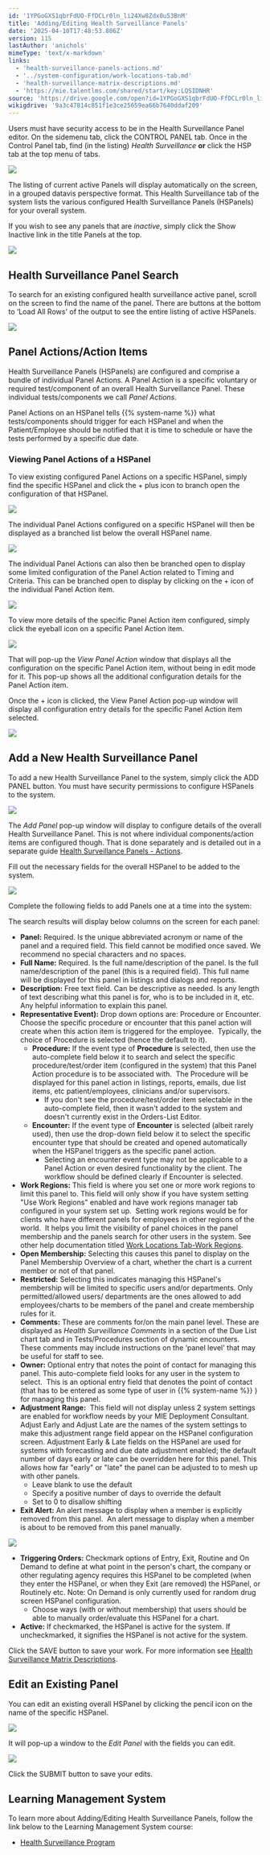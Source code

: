 ```yaml
---
id: '1YPGoGXS1qbrFdUO-FfDCLr0ln_li24Xw8Zdx0u53BnM'
title: 'Adding/Editing Health Surveillance Panels'
date: '2025-04-10T17:48:53.806Z'
version: 115
lastAuthor: 'anichols'
mimeType: 'text/x-markdown'
links:
  - 'health-surveillance-panels-actions.md'
  - '../system-configuration/work-locations-tab.md'
  - 'health-surveillance-matrix-descriptions.md'
  - 'https://mie.talentlms.com/shared/start/key:LQSIDNHR'
source: 'https://drive.google.com/open?id=1YPGoGXS1qbrFdUO-FfDCLr0ln_li24Xw8Zdx0u53BnM'
wikigdrive: '9a3c47814c851f1e3ce25659ea66b7640ddaf209'
---
```

Users must have security access to be in the Health Surveillance Panel editor. On the sidemenu tab, click the CONTROL PANEL tab. Once in the Control Panel tab, find (in the listing) *Health Surveillance* **or** click the HSP tab at the top menu of tabs.

![](../adding-editing-health-surveillance-panels.assets/6c77b977b4a93fd18bba1a84efbaf711.png)

The listing of current active Panels will display automatically on the screen, in a grouped datavis perspective format. This Health Surveillance tab of the system lists the various configured Health Surveillance Panels (HSPanels) for your overall system.

If you wish to see any panels that are *inactive*, simply click the Show Inactive link in the title Panels at the top.

![](../adding-editing-health-surveillance-panels.assets/491065e442fd5ab71a4387c21dbe05aa.png)

## Health Surveillance Panel Search

To search for an existing configured health surveillance active panel, scroll on the screen to find the name of the panel.  There are buttons at the bottom to ‘Load All Rows' of the output to see the entire listing of active HSPanels.

![](../adding-editing-health-surveillance-panels.assets/e166445dc3b85e708c2f8a5869c5beb8.png)

## Panel Actions/Action Items

Health Surveillance Panels (HSPanels) are configured and comprise a bundle of individual Panel Actions.  A Panel Action is a specific voluntary or required test/component of an overall Health Surveillance Panel.  These individual tests/components we call *Panel Actions*.

Panel Actions on an HSPanel tells {{% system-name %}} what tests/components should trigger for each HSPanel and when the Patient/Employee should be notified that it is time to schedule or have the tests performed by a specific due date.

### Viewing Panel Actions of a HSPanel

To view existing configured Panel Actions on a specific HSPanel, simply find the specific HSPanel and click the + plus icon to branch open the configuration of that HSPanel.

![](../adding-editing-health-surveillance-panels.assets/7fecb9e1e795f697b77ac316f5d1bcc4.png)

The individual Panel Actions configured on a specific HSPanel will then be displayed as a branched list below the overall HSPanel name.

![](../adding-editing-health-surveillance-panels.assets/068993b1041a54df4d498ce5fb4a2656.png)

The individual Panel Actions can also then be branched open to display some limited configuration of the Panel Action related to Timing and Criteria.  This can be branched open to display by clicking on the + icon of the individual Panel Action item.

![](../adding-editing-health-surveillance-panels.assets/6d74cefd88f9dc420fba4354ebe82d53.png)

To view more details of the specific Panel Action item configured, simply click the eyeball icon on a specific Panel Action item.

![](../adding-editing-health-surveillance-panels.assets/07afd4d44b5e20098a7e47246c66f32b.png)

That will pop-up the *View Panel Action* window that displays all the configuration on the specific Panel Action item, without being in edit mode for it.  This pop-up shows all the additional configuration details for the Panel Action item.

Once the + icon is clicked, the View Panel Action pop-up window will display all configuration entry details for the specific Panel Action item selected.

![](../adding-editing-health-surveillance-panels.assets/adbbc0836e1565b8eef8b88ec070f27a.png)

## Add a New Health Surveillance Panel

To add a new Health Surveillance Panel to the system, simply click the ADD PANEL button.  You must have security permissions to configure HSPanels to the system.

![](../adding-editing-health-surveillance-panels.assets/2329877afaf35a32e3223083c4c6495a.png)

The *Add Panel* pop-up window will display to configure details of the overall Health Surveillance Panel. This is not where individual components/action items are configured though.  That is done separately and is detailed out in a separate guide [Health Surveillance Panels - Actions](health-surveillance-panels-actions.md).

Fill out the necessary fields for the overall HSPanel to be added to the system.

![](../adding-editing-health-surveillance-panels.assets/34df7090052236a203a1417375f65187.png)

Complete the following fields to add Panels one at a time into the system:

The search results will display below columns on the screen for each panel:

* <strong>Panel:</strong> Required.  Is the unique abbreviated acronym or name of the panel and a required field. This field cannot be modified once saved. We recommend no special characters and no spaces.
* <strong>Full Name:</strong> Required.  Is the full name/description of the panel. Is the full name/description of the panel (this is a required field). This full name will be displayed for this panel in listings and dialogs and reports.
* <strong>Description:</strong> Free text field. Can be descriptive as needed.  Is any length of text describing what this panel is for, who is to be included in it, etc. Any helpful information to explain this panel.
* <strong>Representative Event</strong><strong>)</strong><strong>:</strong>  Drop down options are: Procedure or Encounter. Choose the specific procedure or encounter that this panel action will create when this action item is triggered for the employee.  Typically, the choice of Procedure is selected (hence the default to it).
    * <strong>Procedure:</strong> If the event type of <strong>Procedure</strong> is selected, then use the auto-complete field below it to search and select the specific procedure/test/order item (configured in the system) that this Panel Action procedure is to be associated with.  The Procedure will be displayed for this panel action in listings, reports, emails, due list items, etc patient/employees, clinicians and/or supervisors.
        * If you don't see the procedure/test/order item selectable in the auto-complete field, then it wasn't added to the system and doesn't currently exist in the Orders-List Editor.
    * <strong>Encounter:</strong> If the event type of <strong>Encounter</strong> is selected (albeit rarely used), then use the drop-down field below it to select the specific encounter type that should be created and opened automatically when the HSPanel triggers as the specific panel action.
        * Selecting an encounter event type may not be applicable to a Panel Action or even desired functionality by the client. The workflow should be defined clearly if Encounter is selected.
* <strong>Work Regions:</strong> This field is where you set one or more work regions to limit this panel to. This field will only show if you have system setting "Use Work Regions" enabled and have work regions manager tab configured in your system set up.  Setting work regions would be for clients who have different panels for employees in other regions of the world.  It helps you limit the visibility of panel choices in the panel membership and the panels search for other users in the system. See other help documentation titled [Work Locations Tab-Work Regions](../system-configuration/work-locations-tab.md).
* <strong>Open Membership:</strong> Selecting this causes this panel to display on the Panel Membership Overview of a chart, whether the chart is a current member or not of that panel.
* <strong>Restricted:</strong> Selecting this indicates managing this HSPanel's membership will be limited to specific users and/or departments. Only permitted/allowed users/ departments are the ones allowed to add employees/charts to be members of the panel and create membership rules for it.
* <strong>Comments:</strong> These are comments for/on the main panel level. These are displayed as <em>Health Surveillance Comments</em> in a section of the Due List chart tab and in Tests/Procedures section of dynamic encounters. These comments may include instructions on the ‘panel level' that may be useful for staff to see.
* <strong>Owner:</strong> Optional entry that notes the point of contact for managing this panel. This auto-complete field looks for any user in the system to select.  This is an optional entry field that denotes the point of contact (that has to be entered as some type of user in {{% system-name %}} ) for managing this panel.
* <strong>Adjustment Range:</strong>  This field will not display unless 2 system settings are enabled for workflow needs by your MIE Deployment Consultant.  Adjust Early and Adjust Late are the names of the system settings to make this adjustment range field appear on the HSPanel configuration screen.   Adjustment Early & Late fields on the HSPanel are used for systems with forecasting and due date adjustment enabled; the default number of days early or late can be overridden here for this panel. This allows how far "early" or "late" the panel can be adjusted to to mesh up with other panels.
    * Leave blank to use the default
    * Specify a positive number of days to override the default
    * Set to 0 to disallow shifting
* <strong>Exit Alert:</strong> An alert message to display when a member is explicitly removed from this panel.  An alert message to display when a member is about to be removed from this panel manually.

![](../adding-editing-health-surveillance-panels.assets/429de09bebae4fced27dc53841099a05.png)

* <strong>Triggering Orders:</strong> Checkmark options of Entry, Exit, Routine and On Demand to define at what point in the person's chart, the company or other regulating agency requires this HSPanel to be completed (when they enter the HSPanel, or when they Exit (are removed) the HSPanel, or Routinely etc.  Note: On Demand is only currently used for random drug screen HSPanel configuration.
    * Choose ways (with or without membership) that users should be able to manually order/evaluate this HSPanel for a chart. <strong></strong>
* <strong>Active:</strong> If checkmarked, the HSPanel is active for the system.  If uncheckmarked, it signifies the HSPanel is not active for the system.

Click the SAVE button to save your work.  For more information see [Health Surveillance Matrix Descriptions](health-surveillance-matrix-descriptions.md).

## Edit an Existing Panel

You can edit an existing overall HSPanel by clicking the pencil icon on the name of the specific HSPanel.

![](../adding-editing-health-surveillance-panels.assets/18c4e99a516a4a2518bb72dd6a3ef2e3.png)

It will pop-up a window to the *Edit Panel* with the fields you can edit.

![](../adding-editing-health-surveillance-panels.assets/a5b54b94b8c8e2535f15d27b0e89fb85.png)

Click the SUBMIT button to save your edits.

## Learning Management System

To learn more about Adding/Editing Health Surveillance Panels, follow the link below to the Learning Management System course:

* [Health Surveillance Program](https://mie.talentlms.com/shared/start/key:LQSIDNHR)
